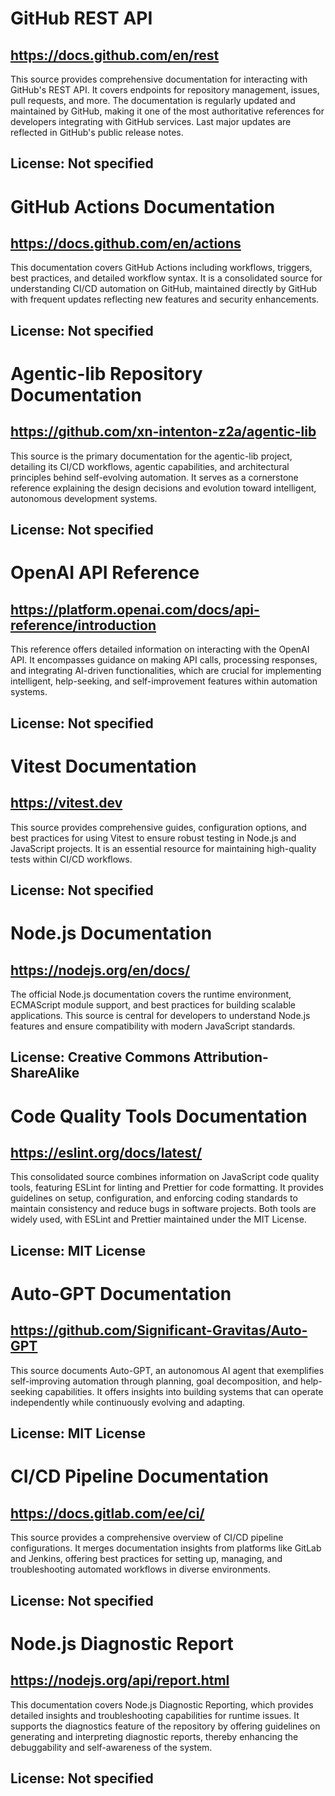 # GitHub REST API
## https://docs.github.com/en/rest
This source provides comprehensive documentation for interacting with GitHub's REST API. It covers endpoints for repository management, issues, pull requests, and more. The documentation is regularly updated and maintained by GitHub, making it one of the most authoritative references for developers integrating with GitHub services. Last major updates are reflected in GitHub's public release notes.
## License: Not specified

# GitHub Actions Documentation
## https://docs.github.com/en/actions
This documentation covers GitHub Actions including workflows, triggers, best practices, and detailed workflow syntax. It is a consolidated source for understanding CI/CD automation on GitHub, maintained directly by GitHub with frequent updates reflecting new features and security enhancements.
## License: Not specified

# Agentic-lib Repository Documentation
## https://github.com/xn-intenton-z2a/agentic-lib
This source is the primary documentation for the agentic-lib project, detailing its CI/CD workflows, agentic capabilities, and architectural principles behind self-evolving automation. It serves as a cornerstone reference explaining the design decisions and evolution toward intelligent, autonomous development systems.
## License: Not specified

# OpenAI API Reference
## https://platform.openai.com/docs/api-reference/introduction
This reference offers detailed information on interacting with the OpenAI API. It encompasses guidance on making API calls, processing responses, and integrating AI-driven functionalities, which are crucial for implementing intelligent, help-seeking, and self-improvement features within automation systems.
## License: Not specified

# Vitest Documentation
## https://vitest.dev
This source provides comprehensive guides, configuration options, and best practices for using Vitest to ensure robust testing in Node.js and JavaScript projects. It is an essential resource for maintaining high-quality tests within CI/CD workflows.
## License: Not specified

# Node.js Documentation
## https://nodejs.org/en/docs/
The official Node.js documentation covers the runtime environment, ECMAScript module support, and best practices for building scalable applications. This source is central for developers to understand Node.js features and ensure compatibility with modern JavaScript standards.
## License: Creative Commons Attribution-ShareAlike

# Code Quality Tools Documentation
## https://eslint.org/docs/latest/
This consolidated source combines information on JavaScript code quality tools, featuring ESLint for linting and Prettier for code formatting. It provides guidelines on setup, configuration, and enforcing coding standards to maintain consistency and reduce bugs in software projects. Both tools are widely used, with ESLint and Prettier maintained under the MIT License.
## License: MIT License

# Auto-GPT Documentation
## https://github.com/Significant-Gravitas/Auto-GPT
This source documents Auto-GPT, an autonomous AI agent that exemplifies self-improving automation through planning, goal decomposition, and help-seeking capabilities. It offers insights into building systems that can operate independently while continuously evolving and adapting.
## License: MIT License

# CI/CD Pipeline Documentation
## https://docs.gitlab.com/ee/ci/
This source provides a comprehensive overview of CI/CD pipeline configurations. It merges documentation insights from platforms like GitLab and Jenkins, offering best practices for setting up, managing, and troubleshooting automated workflows in diverse environments.
## License: Not specified

# Node.js Diagnostic Report
## https://nodejs.org/api/report.html
This documentation covers Node.js Diagnostic Reporting, which provides detailed insights and troubleshooting capabilities for runtime issues. It supports the diagnostics feature of the repository by offering guidelines on generating and interpreting diagnostic reports, thereby enhancing the debuggability and self-awareness of the system.
## License: Not specified
